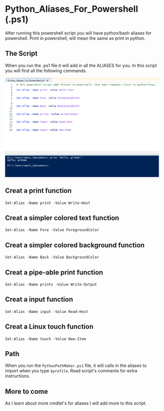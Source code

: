 # Python_Aliases_For_Powershell (.ps1)
After running this powershell script you will have python/bash aliases for powershell. Print in powershell, will mean the same as print in python.

## The Script
When you run the .ps1 file it will add in all the ALIASES for you. In this script you will find all the following commands. 

![Example](Screenshot.PNG "Example")

## Creat a print function
   `Set-Alias -Name print -Value Write-Host`  

## Creat a simpler colored text function
   `Set-Alias -Name Fore -Value ForegroundColor`
  
## Creat a simpler colored background function
   `Set-Alias -Name Back -Value BackgroundColor`
  
## Creat a pipe-able print function
   `Set-Alias -Name prints -Value Write-Output`
  
## Creat a input function
   `Set-Alias -Name input -Value Read-Host`
  
## Creat a Linux touch function 
  
  `Set-Alias -Name touch -Value New-Item`

## Path
When you run the `PythonPathMaker.ps1` file, it will calls in the aliases to import when you type `$profile`. Read script's comments for extra instructions. 

## More to come
As I learn about more cmdlet's for aliases I will add more to this script.
